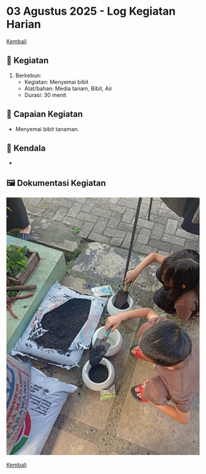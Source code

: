 # 03 Agustus 2025 - Log Kegiatan Harian
[Kembali](readme.md)

## 📌 Kegiatan
1. Berkebun:
   - Kegiatan: Menyemai bibit
   - Alat/bahan: Media tanam, Bibit, Air
   - Durasi: 30 menit

## 🎯 Capaian Kegiatan
- Menyemai bibit tanaman.

## 🚧 Kendala
- 

## 🖼️ Dokumentasi Kegiatan
![Semai Terong](img/20250803-semaibibit.jpeg)

[Kembali](readme.md)